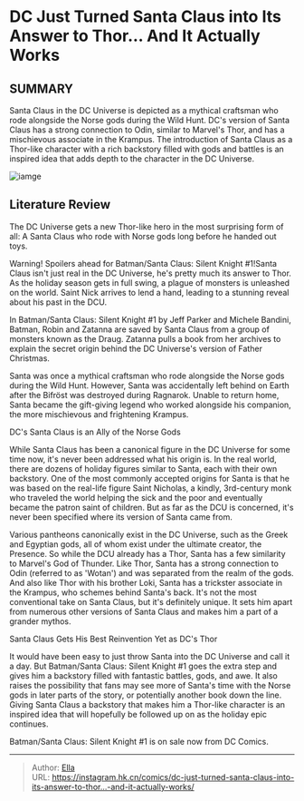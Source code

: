 # DC Just Turned Santa Claus into Its Answer to Thor... And It Actually Works


## SUMMARY 



  Santa Claus in the DC Universe is depicted as a mythical craftsman who rode alongside the Norse gods during the Wild Hunt.   DC&#39;s version of Santa Claus has a strong connection to Odin, similar to Marvel&#39;s Thor, and has a mischievous associate in the Krampus.   The introduction of Santa Claus as a Thor-like character with a rich backstory filled with gods and battles is an inspired idea that adds depth to the character in the DC Universe.  

![iamge](https://static1.srcdn.com/wordpress/wp-content/uploads/2023/12/thor-and-santa-claus-dc.jpg)

## Literature Review

The DC Universe gets a new Thor-like hero in the most surprising form of all: A Santa Claus who rode with Norse gods long before he handed out toys.




Warning! Spoilers ahead for Batman/Santa Claus: Silent Knight #1!Santa Claus isn&#39;t just real in the DC Universe, he&#39;s pretty much its answer to Thor. As the holiday season gets in full swing, a plague of monsters is unleashed on the world. Saint Nick arrives to lend a hand, leading to a stunning reveal about his past in the DCU.




In Batman/Santa Claus: Silent Knight #1 by Jeff Parker and Michele Bandini, Batman, Robin and Zatanna are saved by Santa Claus from a group of monsters known as the Draug. Zatanna pulls a book from her archives to explain the secret origin behind the DC Universe&#39;s version of Father Christmas.

          

Santa was once a mythical craftsman who rode alongside the Norse gods during the Wild Hunt. However, Santa was accidentally left behind on Earth after the Bifröst was destroyed during Ragnarok. Unable to return home, Santa became the gift-giving legend who worked alongside his companion, the more mischievous and frightening Krampus.


 DC&#39;s Santa Claus is an Ally of the Norse Gods 
          




While Santa Claus has been a canonical figure in the DC Universe for some time now, it&#39;s never been addressed what his origin is. In the real world, there are dozens of holiday figures similar to Santa, each with their own backstory. One of the most commonly accepted origins for Santa is that he was based on the real-life figure Saint Nicholas, a kindly, 3rd-century monk who traveled the world helping the sick and the poor and eventually became the patron saint of children. But as far as the DCU is concerned, it&#39;s never been specified where its version of Santa came from.

Various pantheons canonically exist in the DC Universe, such as the Greek and Egyptian gods, all of whom exist under the ultimate creator, the Presence. So while the DCU already has a Thor, Santa has a few similarity to Marvel&#39;s God of Thunder. Like Thor, Santa has a strong connection to Odin (referred to as &#39;Wotan&#39;) and was separated from the realm of the gods. And also like Thor with his brother Loki, Santa has a trickster associate in the Krampus, who schemes behind Santa&#39;s back. It&#39;s not the most conventional take on Santa Claus, but it&#39;s definitely unique. It sets him apart from numerous other versions of Santa Claus and makes him a part of a grander mythos.






 Santa Claus Gets His Best Reinvention Yet as DC&#39;s Thor 
          

It would have been easy to just throw Santa into the DC Universe and call it a day. But Batman/Santa Claus: Silent Knight #1 goes the extra step and gives him a backstory filled with fantastic battles, gods, and awe. It also raises the possibility that fans may see more of Santa&#39;s time with the Norse gods in later parts of the story, or potentially another book down the line. Giving Santa Claus a backstory that makes him a Thor-like character is an inspired idea that will hopefully be followed up on as the holiday epic continues.

Batman/Santa Claus: Silent Knight #1 is on sale now from DC Comics.



---

> Author: [Ella](https://instagram.hk.cn/)  
> URL: https://instagram.hk.cn/comics/dc-just-turned-santa-claus-into-its-answer-to-thor...-and-it-actually-works/  

